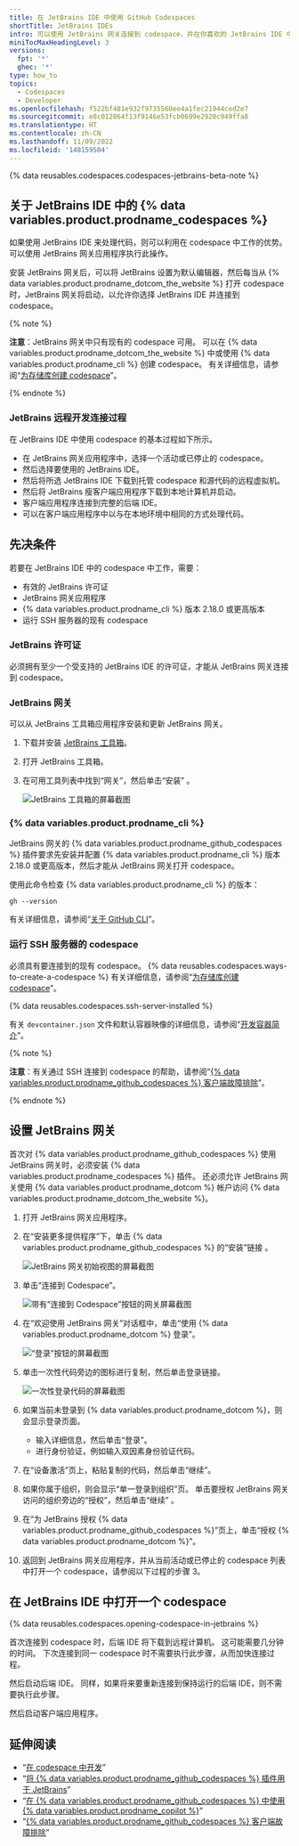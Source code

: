 ```yaml
---
title: 在 JetBrains IDE 中使用 GitHub Codespaces
shortTitle: JetBrains IDEs
intro: 可以使用 JetBrains 网关连接到 codespace，并在你喜欢的 JetBrains IDE 中工作。
miniTocMaxHeadingLevel: 3
versions:
  fpt: '*'
  ghec: '*'
type: how_to
topics:
  - Codespaces
  - Developer
ms.openlocfilehash: f522bf481e932f9735560ee4a1fec21944ced2e7
ms.sourcegitcommit: e8c012864f13f9146e53fcb0699e2928c949ffa8
ms.translationtype: HT
ms.contentlocale: zh-CN
ms.lasthandoff: 11/09/2022
ms.locfileid: '148159504'
---
```

{% data reusables.codespaces.codespaces-jetbrains-beta-note %}

## 关于 JetBrains IDE 中的 {% data variables.product.prodname_codespaces %}

如果使用 JetBrains IDE 来处理代码，则可以利用在 codespace 中工作的优势。 可以使用 JetBrains 网关应用程序执行此操作。

安装 JetBrains 网关后，可以将 JetBrains 设置为默认编辑器，然后每当从 {% data variables.product.prodname_dotcom_the_website %} 打开 codespace 时，JetBrains 网关将启动，以允许你选择 JetBrains IDE 并连接到 codespace。

{% note %}

**注意**：JetBrains 网关中只有现有的 codespace 可用。 可以在 {% data variables.product.prodname_dotcom_the_website %} 中或使用 {% data variables.product.prodname_cli %} 创建 codespace。 有关详细信息，请参阅“[为存储库创建 codespace](/codespaces/developing-in-codespaces/creating-a-codespace-for-a-repository)”。

{% endnote %}

### JetBrains 远程开发连接过程

在 JetBrains IDE 中使用 codespace 的基本过程如下所示。

* 在 JetBrains 网关应用程序中，选择一个活动或已停止的 codespace。 
* 然后选择要使用的 JetBrains IDE。 
* 然后将所选 JetBrains IDE 下载到托管 codespace 和源代码的远程虚拟机。
* 然后将 JetBrains 瘦客户端应用程序下载到本地计算机并启动。
* 客户端应用程序连接到完整的后端 IDE。
* 可以在客户端应用程序中以与在本地环境中相同的方式处理代码。

## 先决条件

若要在 JetBrains IDE 中的 codespace 中工作，需要：

* 有效的 JetBrains 许可证
* JetBrains 网关应用程序
* {% data variables.product.prodname_cli %} 版本 2.18.0 或更高版本 
* 运行 SSH 服务器的现有 codespace

### JetBrains 许可证

必须拥有至少一个受支持的 JetBrains IDE 的许可证，才能从 JetBrains 网关连接到 codespace。

### JetBrains 网关

可以从 JetBrains 工具箱应用程序安装和更新 JetBrains 网关。

1. 下载并安装 [JetBrains 工具箱](https://www.jetbrains.com/toolbox-app)。
1. 打开 JetBrains 工具箱。
1. 在可用工具列表中找到“网关”，然后单击“安装” 。

   ![JetBrains 工具箱的屏幕截图](/assets/images/help/codespaces/jetbrains-toolbox.png)

### {% data variables.product.prodname_cli %}

JetBrains 网关的 {% data variables.product.prodname_github_codespaces %} 插件要求先安装并配置 {% data variables.product.prodname_cli %} 版本 2.18.0 或更高版本，然后才能从 JetBrains 网关打开 codespace。

使用此命令检查 {% data variables.product.prodname_cli %} 的版本：

```shell{:copy}
gh --version
```

有关详细信息，请参阅“[关于 GitHub CLI](/github-cli/github-cli/about-github-cli)”。

### 运行 SSH 服务器的 codespace

必须具有要连接到的现有 codespace。 {% data reusables.codespaces.ways-to-create-a-codespace %} 有关详细信息，请参阅“[为存储库创建 codespace](/codespaces/developing-in-codespaces/creating-a-codespace-for-a-repository)”。

{% data reusables.codespaces.ssh-server-installed %}

有关 `devcontainer.json` 文件和默认容器映像的详细信息，请参阅“[开发容器简介](/codespaces/setting-up-your-project-for-codespaces/introduction-to-dev-containers)”。

{% note %}

**注意**：有关通过 SSH 连接到 codespace 的帮助，请参阅“[{% data variables.product.prodname_github_codespaces %} 客户端故障排除](/codespaces/troubleshooting/troubleshooting-github-codespaces-clients?tool=jetbrains#ssh-connection-issues)”。

{% endnote %}

## 设置 JetBrains 网关

首次对 {% data variables.product.prodname_github_codespaces %} 使用 JetBrains 网关时，必须安装 {% data variables.product.prodname_codespaces %} 插件。 还必须允许 JetBrains 网关使用 {% data variables.product.prodname_dotcom %} 帐户访问 {% data variables.product.prodname_dotcom_the_website %}。 

1. 打开 JetBrains 网关应用程序。
1. 在“安装更多提供程序”下，单击 {% data variables.product.prodname_github_codespaces %} 的“安装”链接 。

   ![JetBrains 网关初始视图的屏幕截图](/assets/images/help/codespaces/jetbrains-gateway-initial-view.png)

1. 单击“连接到 Codespace”。

   ![带有“连接到 Codespace”按钮的网关屏幕截图](/assets/images/help/codespaces/jetbrains-gateway-connect.png)

1. 在“欢迎使用 JetBrains 网关”对话框中，单击“使用 {% data variables.product.prodname_dotcom %} 登录”。

   ![“登录”按钮的屏幕截图](/assets/images/help/codespaces/jetbrains-gateway-sign-in.png)

1. 单击一次性代码旁边的图标进行复制，然后单击登录链接。

   ![一次性登录代码的屏幕截图](/assets/images/help/codespaces/jetbrains-gateway-login-code.png)

1. 如果当前未登录到 {% data variables.product.prodname_dotcom %}，则会显示登录页面。 
   * 输入详细信息，然后单击“登录”。
   * 进行身份验证，例如输入双因素身份验证代码。
1. 在“设备激活”页上，粘贴复制的代码，然后单击“继续”。
1. 如果你属于组织，则会显示“单一登录到组织”页。 单击要授权 JetBrains 网关访问的组织旁边的“授权”，然后单击“继续” 。
1. 在“为 JetBrains 授权 {% data variables.product.prodname_github_codespaces %}”页上，单击“授权 {% data variables.product.prodname_dotcom %}”。
1. 返回到 JetBrains 网关应用程序，并从当前活动或已停止的 codespace 列表中打开一个 codespace，请参阅以下过程的步骤 3。

## 在 JetBrains IDE 中打开一个 codespace

{% data reusables.codespaces.opening-codespace-in-jetbrains %}

   首次连接到 codespace 时，后端 IDE 将下载到远程计算机。 这可能需要几分钟的时间。 下次连接到同一 codespace 时不需要执行此步骤，从而加快连接过程。 

   然后启动后端 IDE。 同样，如果将来要重新连接到保持运行的后端 IDE，则不需要执行此步骤。 
   
   然后启动客户端应用程序。

## 延伸阅读

- “[在 codespace 中开发](/codespaces/developing-in-codespaces/developing-in-a-codespace)”
- “[将 {% data variables.product.prodname_github_codespaces %} 插件用于 JetBrains](/codespaces/codespaces-reference/using-the-github-codespaces-plugin-for-jetbrains)”
- “[在 {% data variables.product.prodname_github_codespaces %} 中使用 {% data variables.product.prodname_copilot %}](/codespaces/codespaces-reference/using-github-copilot-in-github-codespaces)”
- “[{% data variables.product.prodname_github_codespaces %} 客户端故障排除](/codespaces/troubleshooting/troubleshooting-github-codespaces-clients?tool=jetbrains)”
